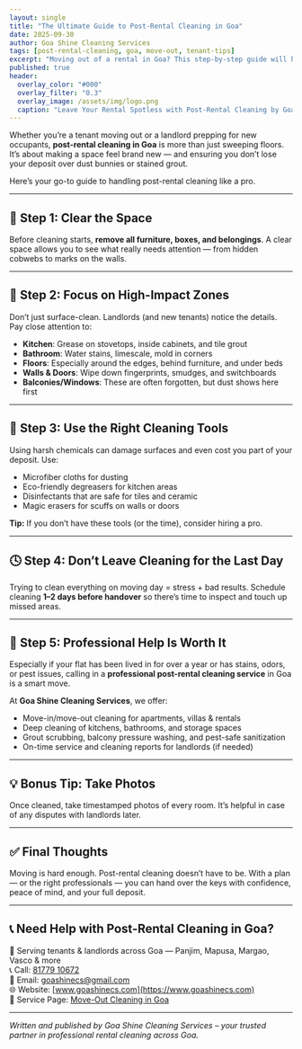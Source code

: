 ```yaml
---
layout: single
title: "The Ultimate Guide to Post-Rental Cleaning in Goa"
date: 2025-09-30
author: Goa Shine Cleaning Services
tags: [post-rental-cleaning, goa, move-out, tenant-tips]
excerpt: "Moving out of a rental in Goa? This step-by-step guide will help you leave the space spotless — and keep your deposit intact."
published: true
header:
  overlay_color: "#000"
  overlay_filter: "0.3"
  overlay_image: /assets/img/logo.png
  caption: "Leave Your Rental Spotless with Post-Rental Cleaning by Goa Shine"
---
```


Whether you’re a tenant moving out or a landlord prepping for new occupants, **post-rental cleaning in Goa** is more than just sweeping floors. It’s about making a space feel brand new — and ensuring you don’t lose your deposit over dust bunnies or stained grout.

Here’s your go-to guide to handling post-rental cleaning like a pro.

---

## 🧳 Step 1: Clear the Space

Before cleaning starts, **remove all furniture, boxes, and belongings**. A clear space allows you to see what really needs attention — from hidden cobwebs to marks on the walls.

---

## 🧼 Step 2: Focus on High-Impact Zones

Don’t just surface-clean. Landlords (and new tenants) notice the details. Pay close attention to:

- **Kitchen**: Grease on stovetops, inside cabinets, and tile grout  
- **Bathroom**: Water stains, limescale, mold in corners  
- **Floors**: Especially around the edges, behind furniture, and under beds  
- **Walls & Doors**: Wipe down fingerprints, smudges, and switchboards  
- **Balconies/Windows**: These are often forgotten, but dust shows here first

---

## 🧽 Step 3: Use the Right Cleaning Tools

Using harsh chemicals can damage surfaces and even cost you part of your deposit. Use:

- Microfiber cloths for dusting  
- Eco-friendly degreasers for kitchen areas  
- Disinfectants that are safe for tiles and ceramic  
- Magic erasers for scuffs on walls or doors

**Tip:** If you don’t have these tools (or the time), consider hiring a pro.

---

## 🕓 Step 4: Don’t Leave Cleaning for the Last Day

Trying to clean everything on moving day = stress + bad results. Schedule cleaning **1–2 days before handover** so there’s time to inspect and touch up missed areas.

---

## 🧹 Step 5: Professional Help Is Worth It

Especially if your flat has been lived in for over a year or has stains, odors, or pest issues, calling in a **professional post-rental cleaning service** in Goa is a smart move.

At **Goa Shine Cleaning Services**, we offer:

- Move-in/move-out cleaning for apartments, villas & rentals  
- Deep cleaning of kitchens, bathrooms, and storage spaces  
- Grout scrubbing, balcony pressure washing, and pest-safe sanitization  
- On-time service and cleaning reports for landlords (if needed)

---

## 💡 Bonus Tip: Take Photos

Once cleaned, take timestamped photos of every room. It’s helpful in case of any disputes with landlords later.

---

## ✅ Final Thoughts

Moving is hard enough. Post-rental cleaning doesn’t have to be. With a plan — or the right professionals — you can hand over the keys with confidence, peace of mind, and your full deposit.

---

## 📞 Need Help with Post-Rental Cleaning in Goa?

📍 Serving tenants & landlords across Goa — Panjim, Mapusa, Margao, Vasco & more  
📞 Call: [81779 10672](tel:+918177910672)  
📧 Email: [goashinecs@gmail.com](mailto:goashinecs@gmail.com)  
🌐 Website: [www.goashinecs.com](https://www.goashinecs.com)  
🔗 Service Page: [Move-Out Cleaning in Goa](https://www.goashinecs.com/move-in-move-out-cleaning-goa.html)

---

*Written and published by Goa Shine Cleaning Services – your trusted partner in professional rental cleaning across Goa.*
